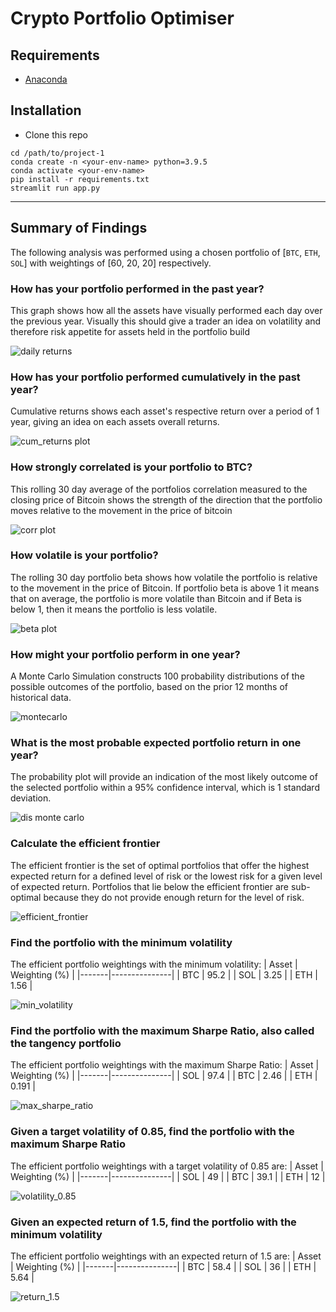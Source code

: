# Crypto Portfolio Optimiser

## Requirements
- [Anaconda](https://www.anaconda.com/products/individual)

## Installation
- Clone this repo
```
cd /path/to/project-1
conda create -n <your-env-name> python=3.9.5
conda activate <your-env-name>
pip install -r requirements.txt
streamlit run app.py
```

---

## Summary of Findings

The following analysis was performed using a chosen portfolio of [`BTC`, `ETH`, `SOL`] with weightings of [60, 20, 20] respectively.

### How has your portfolio performed in the past year?
This graph shows how all the assets have visually performed each day over the previous year. Visually this should give a trader an idea on volatility and therefore risk appetite for assets held in the portfolio build

![daily returns](images/daily_returns_plt.png)

### How has your portfolio performed cumulatively in the past year?
Cumulative returns shows each asset's respective return over a period of 1 year, giving an idea on each assets overall returns.

![cum_returns plot](images/cum_returns_plt.png)

### How strongly correlated is your portfolio to BTC?
This rolling 30 day average of the portfolios correlation measured to the closing price of Bitcoin shows the strength of the direction that the portfolio moves relative to the movement in the price of bitcoin
 

![corr plot](images/corr_plt.png)

### How volatile is your portfolio?
The rolling 30 day portfolio beta shows how volatile the portfolio is relative to the movement in the price of Bitcoin. If portfolio beta is above 1 it means that on average, the portfolio is more volatile than Bitcoin and if Beta is below 1, then it means the portfolio is less volatile. 

![beta plot](images/bet_plt.png)

### How might your portfolio perform in one year?
A Monte Carlo Simulation constructs 100 probability distributions of the possible outcomes of the portfolio, based on the prior 12 months of historical data.

![montecarlo](images/monte_carlo.png)

### What is the most probable expected portfolio return in one year?
The probability plot will provide an indication of the most likely outcome of the selected portfolio within a 95% confidence interval, which is 1 standard deviation. 
 
![dis monte carlo](images/dis_monte_carlo.png)

### Calculate the efficient frontier
The efficient frontier is the set of optimal portfolios that offer the highest expected return for a defined level of risk or the lowest risk for a given level of expected return.
Portfolios that lie below the efficient frontier are sub-optimal because they do not provide enough return for the level of risk.

![efficient_frontier](images/efficient_frontier.png)

### Find the portfolio with the minimum volatility
The efficient portfolio weightings with the minimum volatility:
| Asset | Weighting (%) |
|-------|---------------|
| BTC   | 95.2          |
| SOL   | 3.25          |
| ETH   | 1.56          |

![min_volatility](images/min_vol_weight.png)

### Find the portfolio with the maximum Sharpe Ratio, also called the tangency portfolio
The efficient portfolio weightings with the maximum Sharpe Ratio:
| Asset | Weighting (%) |
|-------|---------------|
| SOL   | 97.4          |
| BTC   | 2.46          |
| ETH   | 0.191         |

![max_sharpe_ratio](images/max_sharp_weight.png)

### Given a target volatility of 0.85, find the portfolio with the maximum Sharpe Ratio
The efficient portfolio weightings with a target volatility of 0.85 are:
| Asset | Weighting (%) |
|-------|---------------|
| SOL   | 49            |
| BTC   | 39.1          |
| ETH   | 12            |

![volatility_0.85](images/efficient_volatility_0.85.png)

### Given an expected return of 1.5, find the portfolio with the minimum volatility
The efficient portfolio weightings with an expected return of 1.5 are:
| Asset | Weighting (%) |
|-------|---------------|
| BTC   | 58.4          |
| SOL   | 36            |
| ETH   | 5.64          |

![return_1.5](images/efficient_expected_return_1.5.png)
